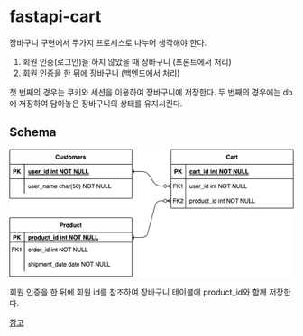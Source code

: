 # fastapi-cart

장바구니 구현에서 두가지 프로세스로 나누어 생각해야 한다.
1. 회원 인증(로그인)을 하지 않았을 때 장바구니 (프론트에서 처리)
2. 회원 인증을 한 뒤에 장바구니 (백엔드에서 처리)

첫 번째의 경우는 쿠키와 세션을 이용하여 장바구니에 저장한다.
두 번째의 경우에는 db에 저장하여 담아놓은 장바구니의 상태를 유지시킨다.


## Schema
![cartDiagram](./docs/cartDiagram.drawio.png)

회원 인증을 한 뒤에 회원 id를 참조하여 장바구니 테이블에 product_id와 함께 저장한다.

[참고](https://ryulstudy.tistory.com/55)